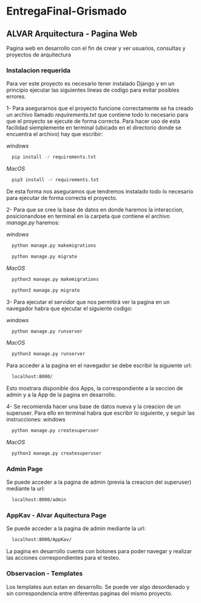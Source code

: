 # EntregaFinal-Grismado



## ALVAR Arquitectura - Pagina Web

Pagina web en desarrollo con el fin de crear y ver usuarios, consultas y proyectos de arquitectura

### Instalacion requerida
Para ver este proyecto es necesario tener instalado Django y en un principio ejecutar las siguientes lineas de codigo para evitar posibles errores.


1- Para asegurarnos que el proyecto funcione correctamente se ha creado un archivo llamado *requirements.txt* que contiene todo lo necesario para que el proyecto se ejecute de forma correcta. Para hacer uso de esta facilidad siemplemente en terminal (ubicado en el directorio donde se encuentra el archivo) hay que escribir:

*windows*
```bash
  pip install -r requirements.txt
```

*MacOS*
```bash
  pip3 install -r requirements.txt
```
De esta forma nos aseguramos que tendremos instalado todo lo necesario para ejecutar de forma correcta el proyecto.

2- Para que se cree la base de datos en donde haremos la interaccion, posicionandose en terminal en la carpeta que contiene el archivo *manage.py* haremos:

*windows*
```bash
  python manage.py makemigrations 
```
```bash
  python manage.py migrate 
``` 
*MacOS*
```bash
  python3 manage.py makemigrations 
```
```bash
  python3 manage.py migrate 
``` 

3- Para ejecutar el servidor que nos permitirá ver la pagina en un navegador habra que ejecutar el siguiente codigo:

*windows*
```bash
  python manage.py runserver 
```
*MacOS*
```bash
  python3 manage.py runserver
```

Para acceder a la pagina en el navegador se debe escribir la siguiente url:
```bash
  localhost:8000/ 
```
Esto mostrara disponible dos Apps, la correspondiente a la seccion de admin y a la App de la pagina en desarrollo.

4- Se recomienda hacer una base de datos nueva y la creacion de un superuser. Para ello en terminal habra que escribir lo siguiente, y seguir las instrucciones:
*windows*
```bash
  python manage.py createsuperuser 
```
*MacOS*
```bash
  python3 manage.py createsuperuser
```
### Admin Page
Se puede acceder a la pagina de admin (previa la creacion del superuser) mediante la url:

```bash
  localhost:8000/admin
```

### AppKav - Alvar Aquitectura Page
Se puede acceder a la pagina de admin mediante la url:
```bash
  localhost:8000/AppKav/
```
La pagina en desarrollo cuenta con botones para poder navegar y realizar las acciones correspondientes para el testeo.

### Observacion - Templates

Los templates aun estan en desarrollo. Se puede ver algo desordenado y sin correspondencia entre diferentas paginas del mismo proyecto.
